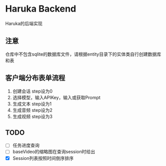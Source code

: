 # Haruka Backend
Haruka的后端实现

## 注意
仓库中不包含sqlite的数据库文件，请根据entity目录下的实体类自行创建数据库和表

## 客户端分布表单流程
1. 创建会话 step设为0
2. 选择模型，输入APIKey，输入或获取Prompt
3. 生成文本 step设为1
4. 生成音频 step设为2
5. 生成视频 step设为3

## TODO
- [ ] 任务进度查询
- [ ] baseVideo的缩略图在查询session时给出
- [x] Session列表按照时间倒序排序